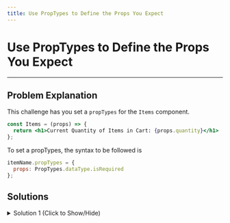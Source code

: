 ```yaml
---
title: Use PropTypes to Define the Props You Expect
---
```

# Use PropTypes to Define the Props You Expect

---
## Problem Explanation
This challenge has you set a `propTypes` for the `Items` component.
```jsx
const Items = (props) => {
  return <h1>Current Quantity of Items in Cart: {props.quantity}</h1>
};
```

To set a propTypes, the syntax to be followed is
```jsx
itemName.propTypes = {
  props: PropTypes.dataType.isRequired
};
```
## Solutions

<details><summary>Solution 1 (Click to Show/Hide)</summary>

Following the Syntax, the following code should be set below the given code for the `quantity` props of `Items` component
```jsx
Items.propTypes = {
  quantity: PropTypes.number.isRequired
};
```

</details>